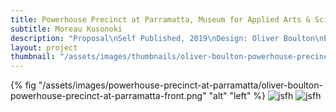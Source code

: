 ```yaml
---
title: Powerhouse Precinct at Parramatta, Museum for Applied Arts & Sciences 
subtitle: Moreau Kusonoki 
description: "Proposal\nSelf Published, 2019\nDesign: Oliver Boulton\nEditors: Nicolas Moreau, Hiroko Kusunoki\nEdition of 10, softback, 60pp.\nDigital, pamphlet stitched, 210 × 297mm"
layout: project
thumbnail: "/assets/images/thumbnails/oliver-boulton-powerhouse-precinct-at-parramatta-1.png"
---
```

{% fig "/assets/images/powerhouse-precinct-at-parramatta/oliver-boulton-powerhouse-precinct-at-parramatta-front.png" "alt" "left" %}
![jsfh](/assets/images/powerhouse-precinct-at-parramatta/oliver-boulton-powerhouse-precinct-at-parramatta-1.png)
![jsfh](/assets/images/powerhouse-precinct-at-parramatta/oliver-boulton-powerhouse-precinct-at-parramatta-2.png)